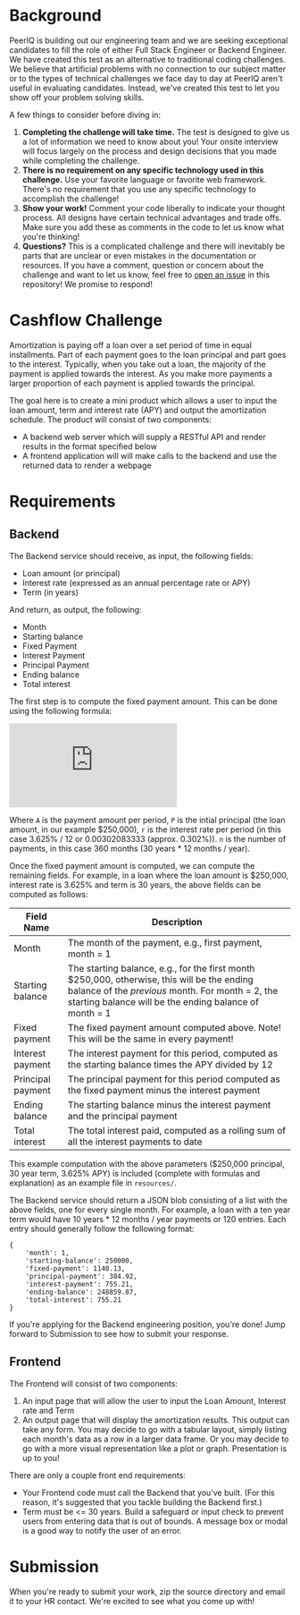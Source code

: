 # Background

PeerIQ is building out our engineering team and we are seeking exceptional candidates to fill the
role of either Full Stack Engineer or Backend Engineer. We have created this test as an alternative
to traditional coding challenges. We believe that artificial problems with no
connection to our subject matter or to the types of technical challenges we face day to day at
PeerIQ aren't useful in evaluating candidates. Instead, we've created this test to let you show off
your problem solving skills.

A few things to consider before diving in:

1. **Completing the challenge will take time.** The test is designed to give us a lot of information we
need to know about you! Your onsite interview will focus largely
on the process and design decisions that you made while completing the challenge.
2. **There is no requirement on any specific technology used in this challenge.** Use your favorite
language or favorite web framework. There's no requirement that you use any specific technology to
accomplish the challenge!
3. **Show your work!** Comment your code liberally to indicate your thought process. All designs
have certain technical advantages and trade offs. Make sure you add these as comments in the code
to let us know what you're thinking!
4. **Questions?** This is a complicated challenge and there will inevitably be parts
that are unclear or even mistakes in the documentation or resources. If you have a comment, question
or concern about the challenge and want to let us know, 
feel free to [open an issue](https://github.com/peeriq/cashflow-challenge/issues/new) in this repository!
We promise to respond!

# Cashflow Challenge

Amortization is paying off a loan over a set period of time in equal installments. Part of each
payment goes to the loan principal and part goes to the interest. Typically, when you take out
a loan, the majority of the payment is applied towards the interest. As you make more payments a larger
proportion of each payment is applied towards the principal.

The goal here is to create a mini product which allows a user to input the loan amount, term and
interest rate (APY) and output the amortization schedule. The product will consist of two components:

- A backend web server which will supply a RESTful API and render results in the format specified below
- A frontend application will will make calls to the backend and use the returned data to render
a webpage



# Requirements

## Backend

The Backend service should receive, as input, the following fields:

- Loan amount (or principal)
- Interest rate (expressed as an annual percentage rate or APY)
- Term (in years)

And return, as output, the following:

- Month
- Starting balance
- Fixed Payment
- Interest Payment
- Principal Payment
- Ending balance
- Total interest


The first step is to compute the fixed payment amount. This can be done using the following formula:

![equation](https://latex.codecogs.com/gif.latex?A%20%3D%20P%20%5Cfrac%7Br%281&plus;r%29%5En%7D%7B%281&plus;r%29%5En%20-%201%7D)

Where `A` is the payment amount per period, `P` is the intial principal (the loan amount, in our example
$250,000), `r` is the interest rate per period (in this case 3.625% / 12 or 0.00302083333 (approx. 0.302%)). `n` is the number of payments, in this case 360 months (30 years * 12 months / year).

Once the fixed payment amount is computed, we can compute the remaining fields.
For example, in a loan where the loan amount is $250,000, interest rate is 3.625% and term is 30 years, the
above fields can be computed as follows:

Field Name | Description
--- | ----
Month | The month of the payment, e.g., first payment, month = 1
Starting balance | The starting balance, e.g., for the first month $250,000, otherwise, this will be the ending balance of the *previous* month. For month = 2, the starting balance will be the ending balance of month = 1
Fixed payment | The fixed payment amount computed above. Note! This will be the same in every payment!
Interest payment | The interest payment for this period, computed as the starting balance times the APY divided by 12
Principal payment | The principal payment for this period computed as the fixed payment minus the interest payment
Ending balance | The starting balance minus the interest payment and the principal payment
Total interest | The total interest paid, computed as a rolling sum of all the interest payments to date

This example computation with the above parameters ($250,000 principal, 30 year term, 3.625% APY)
is included (complete with formulas and explanation) as an example file
in `resources/`.

The Backend service should return a JSON blob consisting of a list with the above fields, one
for every single month. For example, a loan with a ten year term would have 10 years * 12 months / year
payments or 120 entries. Each entry should generally follow the following format:

```
{
    'month': 1,
    'starting-balance': 250000,
    'fixed-payment': 1140.13,
    'principal-payment': 384.92,
    'interest-payment': 755.21,
    'ending-balance': 248859.87,
    'total-interest': 755.21
}
```

If you're applying for the Backend engineering position, you're done! Jump forward to Submission to see how to
submit your response.

## Frontend

The Frontend will consist of two components:

1. An input page that will allow the user to input the Loan Amount, Interest rate and Term
2. An output page that will display the amortization results. This output can take any form. You may decide to go
with a tabular layout, simply listing each month's data as a row in a larger data frame. Or you may decide to go with
a more visual representation like a plot or graph. Presentation is up to you!

There are only a couple front end requirements:

* Your Frontend code must call the Backend that you've built. (For this reason, it's suggested that you tackle building
the Backend first.)
* Term must be <= 30 years. Build a safeguard or input check to prevent users from entering data that is out of bounds. A message
box or modal is a good way to notify the user of an error.

# Submission

When you're ready to submit your work, zip the source directory
and email it to your HR contact. We're excited to see what you come up with!
